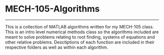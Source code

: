 # MECH-105-Algorithms
---
  This is a collection of MATLAB algorithms written for my MECH-105 class. This is an intro level numerical methods class so the algorithms included are meant to solve problems relating to root finding, systems of equations and other relative problems. Desctiptions of each function are included in their respective folders as well as within each algorithm. 
